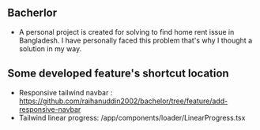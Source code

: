 ## Bacherlor
  - A personal project is created for solving to find home rent issue in Bangladesh. I have personally faced this problem that's why I thought a solution in my way.


## Some developed feature's shortcut location
- Responsive tailwind navbar : https://github.com/raihanuddin2002/bachelor/tree/feature/add-responsive-navbar
- Tailwind linear progress: /app/components/loader/LinearProgress.tsx